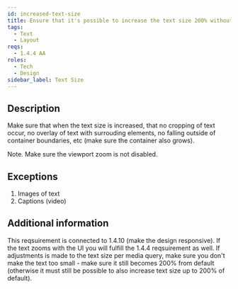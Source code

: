 ```yaml
---
id: increased-text-size
title: Ensure that it's possible to increase the text size 200% without loss of content or functionality
tags:
  - Text
  - Layout
reqs:
  - 1.4.4 AA
roles:
  - Tech
  - Design
sidebar_label: Text Size
---
```


## Description

Make sure that when the text size is increased, that no cropping of text occur, no overlay of text with surrouding elements, no falling outside of container boundaries, etc (make sure the container also grows).

Note. Make sure the viewport zoom is not disabled.

## Exceptions

1. Images of text
2. Captions (video)

## Additional information

This reqsuirement is connected to 1.4.10 (make the design responsive). If the text zooms with the UI you will fulfill the 1.4.4 reqsuirement as well. If adjustments is made to the text size per media query, make sure you don't make the text too small - make sure it still becomes 200% from default (otherwise it must still be possible to also increase text size up to 200% of default).

